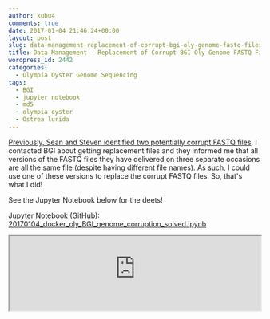 ```yaml
---
author: kubu4
comments: true
date: 2017-01-04 21:46:24+00:00
layout: post
slug: data-management-replacement-of-corrupt-bgi-oly-genome-fastq-files
title: Data Management - Replacement of Corrupt BGI Oly Genome FASTQ Files
wordpress_id: 2442
categories:
  - Olympia Oyster Genome Sequencing
tags:
  - BGI
  - jupyter notebook
  - md5
  - olympia oyster
  - Ostrea lurida
---
```


[Previously, Sean and Steven identified two potentially corrupt FASTQ files](https://robertslab.github.io/sams-notebook/2016/11/17/data-management-tracking-o-lurida-fastq-file-corruption.html). I contacted BGI about getting replacement files and they informed me that all versions of the FASTQ files they have delivered on three separate occasions are all the same file (despite having different file names). As such, I could use one of these versions to replace the corrupt FASTQ files. So, that's what I did!

See the Jupyter Notebook below for the deets!

Jupyter Notebook (GitHub): [20170104_docker_oly_BGI_genome_corruption_solved.ipynb
](https://github.com/sr320/LabDocs/blob/master/jupyter_nbs/sam/20170104_docker_oly_BGI_genome_corruption_solved.ipynb)

<iframe src="https://render.githubusercontent.com/view/ipynb?commit=d87fbcaa56a0ca5cb007139deecf73ab1a6c0704&enc;_url=68747470733a2f2f7261772e67697468756275736572636f6e74656e742e636f6d2f73723332302f4c6162446f63732f643837666263616135366130636135636230303731333964656563663733616231613663303730342f6a7570797465725f6e62732f73616d2f32303137303130345f646f636b65725f6f6c795f4247495f67656e6f6d655f636f7272757074696f6e5f736f6c7665642e6970796e62&nwo;=sr320%2FLabDocs&path;=jupyter_nbs%2Fsam%2F20170104_docker_oly_BGI_genome_corruption_solved.ipynb&repository;_id=13746500#0a5b39f5-15e8-4138-8fc7-d248214e88fd" width="100%" same_height_as="window" scrolling="yes"></iframe>
